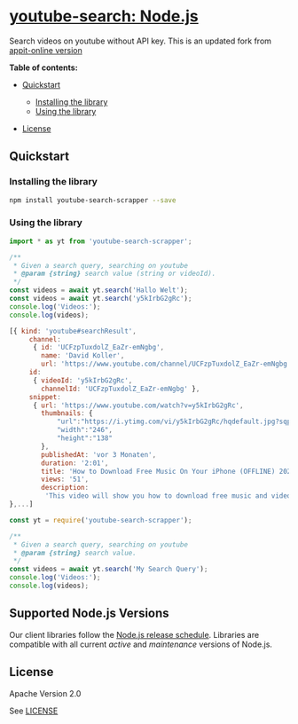 # [youtube-search: Node.js](https://github.com/rcaselles/youtube-search)

Search videos on youtube without API key. This is an updated fork from [appit-online version](https://github.com/appit-online/youtube-search)

**Table of contents:**

- [Quickstart](#quickstart)

  - [Installing the library](#installing-the-library)
  - [Using the library](#using-the-library)

- [License](#license)

## Quickstart

### Installing the library

```bash
npm install youtube-search-scrapper --save
```

### Using the library

```javascript
import * as yt from 'youtube-search-scrapper';

/**
 * Given a search query, searching on youtube
 * @param {string} search value (string or videoId).
 */
const videos = await yt.search('Hallo Welt');
const videos = await yt.search('y5kIrbG2gRc');
console.log('Videos:');
console.log(videos);

[{ kind: 'youtube#searchResult',
     channel:
      { id: 'UCFzpTuxdolZ_EaZr-emNgbg',
        name: 'David Koller',
        url: 'https://www.youtube.com/channel/UCFzpTuxdolZ_EaZr-emNgbg' },
     id:
      { videoId: 'y5kIrbG2gRc',
        channelId: 'UCFzpTuxdolZ_EaZr-emNgbg' },
     snippet:
      { url: 'https://www.youtube.com/watch?v=y5kIrbG2gRc',
        thumbnails: {
            "url":"https://i.ytimg.com/vi/y5kIrbG2gRc/hqdefault.jpg?sqp=-oaymwEjCPYBEIoBSFryq4qpAxUIARUAAAAAGAElAADIQj0AgKJDeAE=&rs=AOn4CLA-pk9HLDSz4VelSFZ01ceyeIpBSw",
            "width":"246",
            "height":"138"
        },
        publishedAt: 'vor 3 Monaten',
        duration: '2:01',
        title: 'How to Download Free Music On Your iPhone (OFFLINE) 2020',
        views: '51',
        description:
         'This video will show you how to download free music and videos on your iphone easy and fast 2020&#xA0;...' }
},...]
```

```javascript
const yt = require('youtube-search-scrapper');

/**
 * Given a search query, searching on youtube
 * @param {string} search value.
 */
const videos = await yt.search('My Search Query');
console.log('Videos:');
console.log(videos);
```

## Supported Node.js Versions

Our client libraries follow the [Node.js release schedule](https://nodejs.org/en/about/releases/).
Libraries are compatible with all current _active_ and _maintenance_ versions of
Node.js.

## License

Apache Version 2.0

See [LICENSE](https://github.com/appit-online/youtube-search/blob/master/LICENSE)
